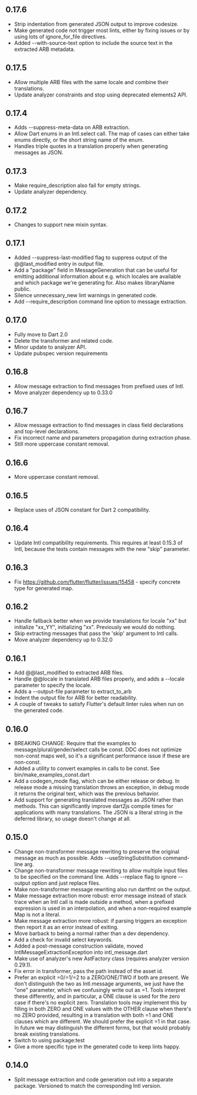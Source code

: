 ## 0.17.6
  * Strip indentation from generated JSON output to improve codesize.
  * Make generated code not trigger most lints, either by fixing issues
    or by using lots of ignore_for_file directives.
  * Added --with-source-text option to include the source text in the extracted
    ARB metadata.

## 0.17.5
  * Allow multiple ARB files with the same locale and combine
    their translations.
  * Update analyzer constraints and stop using deprecated elements2 API.

## 0.17.4
  * Adds --suppress-meta-data on ARB extraction.
  * Allow Dart enums in an Intl.select call. The map of cases
    can either take enums directly, or the short string name
    of the enum.
  * Handles triple quotes in a translation properly when
    generating messages as JSON.

## 0.17.3
  * Make require_description also fail for empty strings.
  * Update analyzer dependency.

## 0.17.2
  * Changes to support new mixin syntax.

## 0.17.1
  * Added --suppress-last-modified flag to suppress output of the
    @@last_modified entry in output file.
  * Add a "package" field in MessageGeneration that can be useful for emitting
    additional information about e.g. which locales are available and which
    package we're generating for. Also makes libraryName public.
  * Silence unnecessary_new lint warnings in generated code.
  * Add --require_description command line option to message extraction.

## 0.17.0
  * Fully move to Dart 2.0
  * Delete the transformer and related code.
  * Minor update to analyzer API.
  * Update pubspec version requirements

## 0.16.8
  * Allow message extraction to find messages from prefixed uses of Intl.
  * Move analyzer dependency up to 0.33.0

## 0.16.7
  * Allow message extraction to find messages in class field declarations
    and top-level declarations.
  * Fix incorrect name and parameters propagation during extraction phase.
  * Still more uppercase constant removal.

## 0.16.6
  * More uppercase constant removal.

## 0.16.5
  * Replace uses of JSON constant for Dart 2 compatibility.

## 0.16.4
  * Update Intl compatibility requirements. This requires at least 0.15.3 of
    Intl, because the tests contain messages with the new "skip" parameter.

## 0.16.3
  * Fix https://github.com/flutter/flutter/issues/15458 - specify concrete type
    for generated map.

## 0.16.2
 * Handle fallback better when we provide translations for locale "xx" but
   initialize "xx_YY", initializing "xx". Previously we would do nothing.
 * Skip extracting messages that pass the 'skip' argument to Intl calls.
 * Move analyzer dependency up to 0.32.0

## 0.16.1
 * Add @@last_modified to extracted ARB files.
 * Handle @@locale in translated ARB files properly, and adds a --locale
   parameter to specify the locale.
 * Adds a --output-file parameter to extract_to_arb
 * Indent the output file for ARB for better readability.
 * A couple of tweaks to satisfy Flutter's default linter rules when run on the
   generated code.

## 0.16.0
  * BREAKING CHANGE: Require that the examples to message/plural/gender/select
    calls be const. DDC does not optimize non-const maps well, so it's a
    significant performance issue if these are non-const.
  * Added a utility to convert examples in calls to be const. See
    bin/make_examples_const.dart
  * Add a codegen_mode flag, which can be either release or debug. In release
    mode a missing translation throws an exception, in debug mode it returns the
    original text, which was the previous behavior.
  * Add support for generating translated messages as JSON rather than
    methods. This can significantly improve dart2js compile times for
    applications with many translations. The JSON is a literal string in the
    deferred library, so usage doesn't change at all.

## 0.15.0
  * Change non-transformer message rewriting to preserve the original message as
    much as possible. Adds --useStringSubstitution command-line arg.
  * Change non-transformer message rewriting to allow multiple input files to be
    specified on the command line. Adds --replace flag to ignore --output option
    and just replace files.
  * Make non-transformer message rewriting also run dartfmt on the output.
  * Make message extraction more robust: error message instead of stack trace
    when an Intl call is made outside a method, when a prefixed expression is
    used in an interpolation, and when a non-required example Map is not a
    literal.
  * Make message extraction more robust: if parsing triggers an exception then
    report it as an error instead of exiting.
  * Move barback to being a normal rather than a dev dependency.
  * Add a check for invalid select keywords.
  * Added a post-message construction validate, moved
    IntlMessageExtractionException into intl_message.dart
  * Make use of analyzer's new AstFactory class (requires analyzer version
    0.29.1).
  * Fix error in transformer, pass the path instead of the asset id.
  * Prefer an explicit =0/=1/=2 to a ZERO/ONE/TWO if both are present. We don't
    distinguish the two as Intl.message arguments, we just have the "one"
    parameter, which we confusingly write out as =1. Tools interpret these
    differently, and in particular, a ONE clause is used for the zero case if
    there's no explicit zero. Translation tools may implement this by filling in
    both ZERO and ONE values with the OTHER clause when there's no ZERO
    provided, resulting in a translation with both =1 and ONE clauses which are
    different. We should prefer the explicit =1 in that case. In future we may
    distinguish the different forms, but that would probably break existing
    translations.
  * Switch to using package:test
  * Give a more specific type in the generated code to keep lints happy.

## 0.14.0
  * Split message extraction and code generation out into a separate
    package. Versioned to match the corresponding Intl version.
